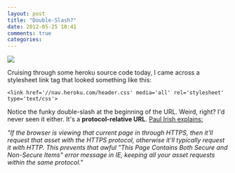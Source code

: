 ```yaml
---
layout: post
title: "Double-Slash?"
date: 2012-05-25 10:41
comments: true
categories:
---
```


<img src="/images/extra/http-double-slash.jpg" class="no-border">

Cruising through some heroku source code today, I came across a stylesheet link tag that
looked something like this:

    <link href='//nav.heroku.com/header.css' media='all' rel='stylesheet' type='text/css'>

Notice the funky double-slash at the beginning of the URL. Weird, right? I'd never seen it either.
It's a **protocol-relative URL**. [Paul Irish explains:](http://paulirish.com/2010/the-protocol-relative-url/)

*"If the browser is viewing that current page in through HTTPS, then it'll request that asset with the
HTTPS protocol, otherwise it'll typically request it with HTTP. This prevents that awful "This Page
Contains Both Secure and Non-Secure Items" error message in IE, keeping all your asset requests
within the same protocol."*